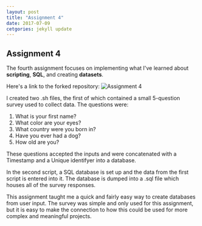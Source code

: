 ```yaml
---
layout: post
title: "Assignment 4"
date: 2017-07-09
cetgories: jekyll update
---
```


## Assignment 4

The fourth assignment focuses on implementing what I've learned about **scripting**, **SQL**, and creating **datasets**.

Here's a link to the forked repository: ![Assignment 4](https://github.com/haleally/task-4-data)

I created two .sh files, the first of which contained a small 5-question survey used to collect data.
The questions were: 
1. What is your first name?
2. What color are your eyes?
3. What country were you born in?
4. Have you ever had a dog?
5. How old are you?

These questions accepted the inputs and were concatenated with a Timestamp and a Unique identifyer into a database. 

In the second script, a SQL database is set up and the data from the first script is entered into it. The database is dumped into a .sql file which houses all of the survey responses. 

This assignment taught me a quick and fairly easy way to create databases from user input. The survey was simple and only used for this assignment, but it is easy to make the connection to how this could be used for more complex and meaningful projects.
